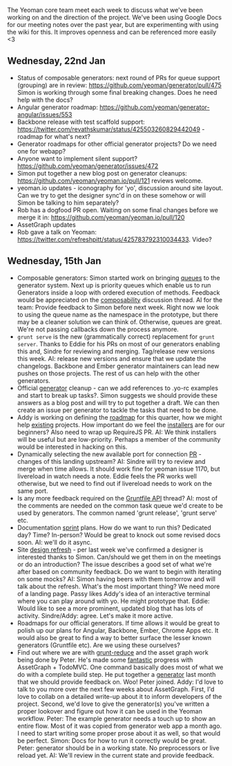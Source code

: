 The Yeoman core team meet each week to discuss what we've been working on and the direction of the project. We've been using Google Docs for our meeting notes over the past year, but are experimenting with using the wiki for this. It improves openness and can be referenced more easily <3

## Wednesday, 22nd Jan

* Status of composable generators: next round of PRs for queue support (grouping) are in review: https://github.com/yeoman/generator/pull/475 Simon is working through some final breaking changes. Does he need help with the docs?
* Angular generator roadmap: https://github.com/yeoman/generator-angular/issues/553
* Backbone release with test scaffold support: https://twitter.com/revathskumar/status/425503260829442049 - roadmap for what's next?
* Generator roadmaps for other official generator projects? Do we need one for webapp?
* Anyone want to implement silent support? https://github.com/yeoman/generator/issues/472
* Simon put together a new blog post on generator cleanups: https://github.com/yeoman/yeoman.io/pull/121 reviews welcome.
* yeoman.io updates - iconography for 'yo', discussion around site layout. Can we try to get the designer sync'd in on these somehow or will Simon be talking to him separately? 
* Rob has a dogfood PR open. Waiting on some final changes before we merge it in: https://github.com/yeoman/yeoman.io/pull/120 
* AssetGraph updates
* Rob gave a talk on Yeoman: https://twitter.com/refreshpitt/status/425783792310034433. Video?

## Wednesday, 15th Jan

* Composable generators: Simon started work on bringing [queues](https://github.com/yeoman/generator/pull/468) to the generator system. Next up is priority queues which enable us to run Generators inside a loop with ordered execution of methods. Feedback would be appreciated on the [composability](https://github.com/yeoman/generator/issues/433) discussion thread. AI for the team: Provide feedback to Simon before next week. Right now we look to using the queue name as the namespace in the prototype, but there may be a cleaner solution we can think of. Otherwise, queues are great. We're not passing callbacks down the process anymore. 
* `grunt serve` is the new (grammatically correct) replacement for `grunt server`. Thanks to Eddie for his PRs on most of our generators enabling this and, Sindre for reviewing and merging. Tag/release new versions this week. AI: release new versions and ensure that we update the changelogs. Backbone and Ember generator maintainers can lead new pushes on those projects. The rest of us can help with the other generators.
* Official [generator](https://github.com/yeoman/yeoman/issues/1263) cleanup - can we add references to .yo-rc examples and start to break up tasks?. Simon suggests we should provide these answers as a blog post and will try to put together a draft. We can then create an issue per generator to tackle the tasks that need to be done.
* Addy is working on defining the [roadmap](https://github.com/yeoman/yeoman/issues/1264) for this quarter, how we might help [existing](https://github.com/yeoman/yeoman/issues/1265) projects. How important do we feel the [installers](https://github.com/yeoman/yeoman/issues/1262) are for our beginners? Also need to wrap up RequireJS PR. AI: We think installers will be useful but are low-priority. Perhaps a member of the community would be interested in hacking on this.
* Dynamically selecting the new available port for connection [PR](https://github.com/eddiemonge/grunt-contrib-connect/commit/7bd5022e4b5f53919f0fc94e0501548dd3ef666b) - changes of this landing upstream? AI: Sindre will try to review and merge when time allows. It should work fine for yeoman issue 1170, but livereload in watch needs a note. Eddie feels the PR works well otherwise, but we need to find out if livereload needs to work on the same port.
* Is any more feedback required on the [Gruntfile API](https://github.com/yeoman/generator/issues/432) thread? AI: most of the comments are needed on the common task queue we'd create to be used by generators. The common named 'grunt release', 'grunt serve' etc.
* Documentation [sprint](https://github.com/yeoman/yeoman/issues/1259) plans. How do we want to run this? Dedicated day? Time? In-person? Would be great to knock out some revised docs soon. AI: we'll do it async.
* Site [design refresh](https://github.com/yeoman/yeoman.io/issues/113) - per last week we've confirmed a designer is interested thanks to Simon. Can/should we get them in on the meetings or do an introduction? The issue describes a good set of what we're after based on community feedback. Do we want to begin with iterating on some mocks? AI: Simon having beers with them tomorrow and will talk about the refresh. What's the most important thing? We need more of a landing page. Passy likes Addy's idea of an interactive terminal where you can play around with yo. He might prototype that. Eddie: Would like to see a more prominent, updated blog that has lots of activity. Sindre/Addy: agree. Let's make it more active. 
* Roadmaps for our official generators. If time allows it would be great to polish up our plans for Angular, Backbone, Ember, Chrome Apps etc. It would also be great to find a way to better surface the lesser known generators (Gruntfile etc). Are we using these ourselves?
* Find out where we are with [grunt-reduce](https://github.com/yeoman/yeoman/issues/1234) and the asset graph work being done by Peter. He's made some [fantastic](https://twitter.com/assetgraph/status/423394706458832896) progress with AssetGraph + TodoMVC. One command basically does most of what we do with a complete build step. He put together a [generator](https://github.com/Munter/generator-webapp-assetgraph) last month that we should provide feedback on. Woo! Peter joined. Addy: I'd love to talk to you more over the next few weeks about AssetGraph. First, I'd love to collab on a detailed write-up about it to inform developers of the project. Second, we'd love to give the generator(s) you've written a proper lookover and figure out how it can be used in the Yeoman workflow. Peter: The example generator needs a touch up to show an entire flow. Most of it was copied from generator web app a month ago. I need to start writing some proper prose about it as well, so that would be perfect. Simon: Docs for how to run it correctly would be great. Peter: generator should be in a working state. No preprocessors or live reload yet. AI: We'll review in the current state and provide feedback.